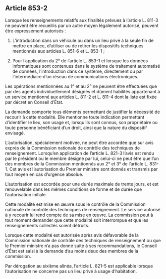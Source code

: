 Article 853-2
----
Lorsque les renseignements relatifs aux finalités prévues à l’article L. 811-3
ne peuvent être recueillis par un autre moyen légalement autorisé, peuvent être
expressément autorisés :

1. L’introduction dans un véhicule ou dans un lieu privé à la seule fin de
mettre en place, d’utiliser ou de retirer les dispositifs techniques mentionnés
aux articles L. 851-6 et L. 853-1 ;

2. Pour l’application du 2° de l’article L. 853-1 et lorsque les données
informatiques sont contenues dans le système de traitement automatisé de
données, l’introduction dans ce système, directement ou par l’intermédiaire d’un
réseau de communications électroniques.

Les opérations mentionnées au 1° et au 2° ne peuvent être effectuées que par des
agents individuellement désignés et dûment habilités appartenant à un service
mentionné aux articles L. 811-2 et L. 811-4 dont la liste est fixée par décret
en Conseil d’État.

La demande comporte tous éléments permettant de justifier la nécessité de
recourir à cette modalité. Elle mentionne toute indication permettant
d’identifier le lieu, son usage et, lorsqu’ils sont connus, son propriétaire ou
toute personne bénéficiant d’un droit, ainsi que la nature du dispositif
envisagé.

L’autorisation, spécialement motivée, ne peut être accordée que sur avis exprès
de la Commission nationale de contrôle des techniques de renseignement.
Lorsqu’en application de l’article L. 821-3 l’avis est rendu par le président ou
le membre désigné par lui, celui-ci ne peut être que l’un des membres de la
Commission mentionnés aux 2° et 3° de l’article L. 831-1. Cet avis et
l’autorisation du Premier ministre sont donnés et transmis par tout moyen en cas
d’urgence absolue.

L’autorisation est accordée pour une durée maximale de trente jours, et est
renouvelable dans les mêmes conditions de forme et de durée que l’autorisation
initiale.

Cette modalité est mise en œuvre sous le contrôle de la Commission nationale de
contrôle des techniques de renseignement. Le service autorisé à y recourir lui
rend compte de sa mise en œuvre. La commission peut à tout moment demander que
cette modalité soit interrompue et que les renseignements collectés soient
détruits.

Lorsque cette modalité est autorisée après avis défavorable de la Commission
nationale de contrôle des techniques de renseignement ou que le Premier ministre
n’a pas donné suite à ses recommandations, le Conseil d’État est saisi à la
demande d’au moins deux des membres de la commission.

Par dérogation au sixième alinéa, l’article L. 821-5 est applicable lorsque
l’autorisation ne concerne pas un lieu privé à usage d’habitation.
